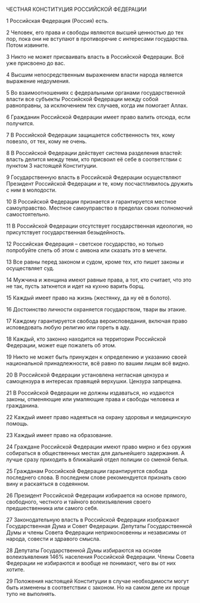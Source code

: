 ЧЕСТНАЯ КОНСТИТУЦИЯ РОССИЙСКОЙ ФЕДЕРАЦИИ

1
Российская Федерация (Россия) есть.

2
Человек, его права и свободы являются высшей ценностью до тех пор, пока они не вступают в противоречие с интересами государства. Потом извините.

3
Никто не может присваивать власть в Российской Федерации. Всё уже присвоено до вас.

4
Высшим непосредственным выражением власти народа является выражение недоумения.

5
Во взаимоотношениях с федеральными органами государственной власти все субъекты Российской Федерации между собой равноправны, за исключением тех случаев, когда им помогает Аллах.

6
Гражданин Российской Федерации имеет право валить отсюда, если получится.

7
В Российской Федерации защищается собственность тех, кому повезло, от тех, кому не очень.

8
В Российской Федерации действует система разделения властей: власть делится между теми, кто присвоил её себе в соответствии с пунктом 3 настоящей Конституции.

9
Государственную власть в Российской Федерации осуществляют Президент Российской Федерации и те, кому посчастливилось дружить с ним в молодости.

10
В Российской Федерации признается и гарантируется местное самоуправство. Местное самоуправство в пределах своих полномочий самостоятельно.

11
В Российской Федерации отсутствует государственная идеология, но присутствует государственная безыдейность.

12
Российская Федерация – светское государство, но только попробуйте спеть об этом с амвона или сказать это в мечети.

13
Все равны перед законом и судом, кроме тех, кто пишет законы и осуществляет суд.

14
Мужчина и женщина имеют равные права, а тот, кто считает, что это не так, пусть заткнется и идет на кухню варить борщ.

15
Каждый имеет право на жизнь (жестянку, да ну её в болото).

16
Достоинство личности охраняется государством, твари вы этакие.

17
Каждому гарантируется свобода вероисповедания, включая право исповедовать любую религию или гореть в аду.

18
Каждый, кто законно находится на территории Российской Федерации, может еще пожалеть об этом.

19
Никто не может быть принужден к определению и указанию своей национальной принадлежности, всё равно по вашим лицам всё видно.

20
В Российской Федерации установлена негласная цензура и самоцензура в интересах правящей верхушки. Цензура запрещена.

21
В Российской Федерации не должны издаваться, но издаются законы, отменяющие или умаляющие права и свободы человека и гражданина.

22
Каждый имеет право надеяться на охрану здоровья и медицинскую помощь.

23
Каждый имеет право на образование.

24
Граждане Российской Федерации имеют право мирно и без оружия собираться в общественных местах для дальнейшего задержания. А лучше сразу приходить в ближайший отдел полиции со сменой белья.

25
Гражданам Российской Федерации гарантируется свобода последнего слова. В последнем слове рекомендуется признать свою вину и раскаяться в содеянном.

26
Президент Российской Федерации избирается на основе прямого, свободного, честного и тайного волеизъявления своего предшественника или самого себя.

27
Законодательную власть в Российской Федерации изображают Государственная Дума и Совет Федерации. Депутаты Государственной Думы и члены Совета Федерации неприкосновенны и независимы от народа, совести и здравого смысла.

28
Депутаты Государственной Думы избираются на основе волеизъявления 146% населения Российской Федерации. Члены Совета Федерации не избираются и вообще не понимают, чего вы от них хотите.

29
Положения настоящей Конституции в случае необходимости могут быть изменены в соответствии с законом. Но на самом деле их проще тупо не выполнять.
